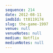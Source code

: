 ```yaml
---
sequence: 214
date: 2012-08-11
imdbId: tt0119174
slug: the-game-1997
venue: null
venueNotes: null
medium: Netflix
mediumNotes: null
---
```

